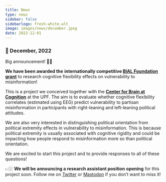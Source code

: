 ```yaml
---
title: News
type: news
sidebar: false
sidebarlogo: fresh-white-alt
image: images/news/december.jpeg
date: 2022-12-01
---
```



### 📌 December, 2022

Big announcement! 🎉🎉

**We have been awarded the** **internationally competitive [BIAL Foundation grant](https://fundacaobial.com/com/grants/)** to research cognitive flexibility effects on vulnerability to misinformation!

This is a project we conceived together with the [**Center for Brain at Cognition**](https://www.upf.edu/web/cbc) at the UPF. The aim is to evaluate whether cognitive flexibility correlates (estimated using EEG) predict vulnerability to partisan misinformation in participants with right-leaning and left-leaning political attitudes.

We are also very interested in distinguishing political orientation from political extremity effects in vulnerability to misinformation. This is because political extremity is usually associated with cognitive rigidity and could be impacting how people respond to misinformation more so than political orientation.

We are excited to start this project and to provide responses to all of these questions!

👉🏼 **We will be announcing a research assistant position** **opening** for this project soon. Follow me on [Twitter](https://twitter.com/ClaraPretus) or [Mastodon](https://c.im/@ClaraPretus) if you don’t want to miss it!

 
